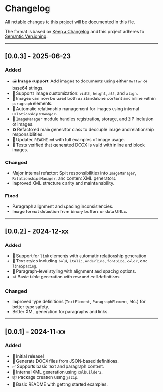 # Changelog

All notable changes to this project will be documented in this file.

The format is based on [Keep a Changelog](https://keepachangelog.com/en/1.0.0/)
and this project adheres to [Semantic Versioning](https://semver.org/).

---

## [0.0.3] - 2025-06-23

### Added
- 🖼️ **Image support**: Add images to documents using either `Buffer` or base64 strings.
- 📐 Supports image customization: `width`, `height`, `alt`, and `align`.
- 🧾 Images can now be used both as standalone content and inline within `paragraph` elements.
- 🔗 Automatic relationship management for images using internal `RelationshipsManager`.
- 💾 `ImageManager` module handles registration, storage, and ZIP inclusion of images.
- ♻️ Refactored main generator class to decouple image and relationship responsibilities.
- 📘 Updated `README.md` with full examples of image usage.
- 🧪 Tests verified that generated DOCX is valid with inline and block images.

### Changed
- Major internal refactor: Split responsibilities into `ImageManager`, `RelationshipsManager`, and content XML generators.
- Improved XML structure clarity and maintainability.

### Fixed
- Paragraph alignment and spacing inconsistencies.
- Image format detection from binary buffers or data URLs.

---

## [0.0.2] - 2024-12-xx

### Added
- 🔗 Support for `link` elements with automatic relationship generation.
- 🔡 Text styles including `bold`, `italic`, `underline`, `fontSize`, `color`, and `lineSpacing`.
- 📃 Paragraph-level styling with alignment and spacing options.
- 📊 Basic table generation with row and cell definitions.

### Changed
- Improved type definitions (`TextElement`, `ParagraphElement`, etc.) for better type safety.
- Better XML generation for paragraphs and links.

---

## [0.0.1] - 2024-11-xx

### Added
- 🎉 Initial release!
- 📝 Generate DOCX files from JSON-based definitions.
- ✅ Supports basic text and paragraph content.
- 🧱 Internal XML generation using `xmlbuilder2`.
- 📦 Package creation using `jszip`.
- 📘 Basic README with getting started examples.
